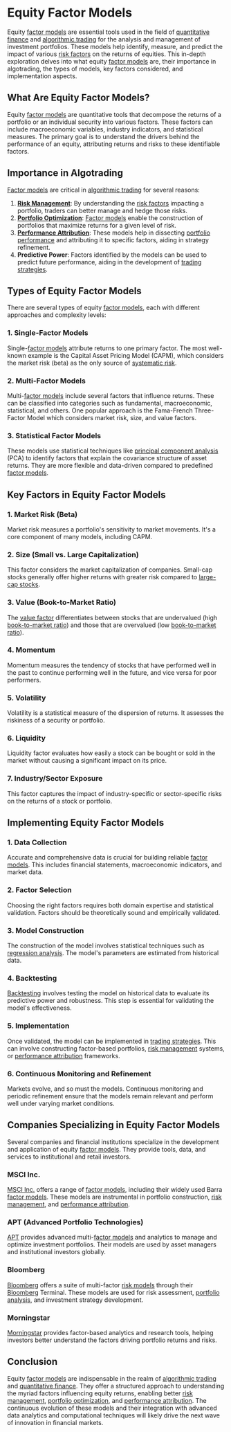 # Equity Factor Models

Equity [factor models](../f/factor_models.md) are essential tools used in the field of [quantitative finance](../q/quantitative_finance.md) and [algorithmic trading](../a/algorithmic_trading.md) for the analysis and management of investment portfolios. These models help identify, measure, and predict the impact of various [risk factors](../r/risk_factors_in_trading.md) on the returns of equities. This in-depth exploration delves into what equity [factor models](../f/factor_models.md) are, their importance in algotrading, the types of models, key factors considered, and implementation aspects.

## What Are Equity Factor Models?

Equity [factor models](../f/factor_models.md) are quantitative tools that decompose the returns of a portfolio or an individual security into various factors. These factors can include macroeconomic variables, industry indicators, and statistical measures. The primary goal is to understand the drivers behind the performance of an equity, attributing returns and risks to these identifiable factors.

## Importance in Algotrading

[Factor models](../f/factor_models.md) are critical in [algorithmic trading](../a/algorithmic_trading.md) for several reasons:

1. **[Risk Management](../r/risk_management.md)**: By understanding the [risk factors](../r/risk_factors_in_trading.md) impacting a portfolio, traders can better manage and hedge those risks.
2. **[Portfolio Optimization](../p/portfolio_optimization.md)**: [Factor models](../f/factor_models.md) enable the construction of portfolios that maximize returns for a given level of risk.
3. **[Performance Attribution](../p/performance_attribution.md)**: These models help in dissecting [portfolio performance](../p/portfolio_performance.md) and attributing it to specific factors, aiding in strategy refinement.
4. **Predictive Power**: Factors identified by the models can be used to predict future performance, aiding in the development of [trading strategies](../t/trading_strategies.md).

## Types of Equity Factor Models

There are several types of equity [factor models](../f/factor_models.md), each with different approaches and complexity levels:

### 1. **Single-Factor Models**

Single-[factor models](../f/factor_models.md) attribute returns to one primary factor. The most well-known example is the Capital Asset Pricing Model (CAPM), which considers the market risk (beta) as the only source of [systematic risk](../s/systematic_risk.md).

### 2. **Multi-Factor Models**

Multi-[factor models](../f/factor_models.md) include several factors that influence returns. These can be classified into categories such as fundamental, macroeconomic, statistical, and others. One popular approach is the Fama-French Three-Factor Model which considers market risk, size, and value factors.

### 3. **Statistical Factor Models**

These models use statistical techniques like [principal component analysis](../p/principal_component_analysis_(pca).md) (PCA) to identify factors that explain the covariance structure of asset returns. They are more flexible and data-driven compared to predefined [factor models](../f/factor_models.md).

## Key Factors in Equity Factor Models

### 1. **Market Risk (Beta)**

Market risk measures a portfolio's sensitivity to market movements. It's a core component of many models, including CAPM.

### 2. **Size (Small vs. Large Capitalization)**

This factor considers the market capitalization of companies. Small-cap stocks generally offer higher returns with greater risk compared to [large-cap stocks](../l/large_cap_stocks.md).

### 3. **Value (Book-to-Market Ratio)**

The [value factor](../v/value_factor.md) differentiates between stocks that are undervalued (high [book-to-market ratio](../b/book-to-market_ratio.md)) and those that are overvalued (low [book-to-market ratio](../b/book-to-market_ratio.md)).

### 4. **Momentum**

Momentum measures the tendency of stocks that have performed well in the past to continue performing well in the future, and vice versa for poor performers.

### 5. **Volatility**

Volatility is a statistical measure of the dispersion of returns. It assesses the riskiness of a security or portfolio.

### 6. **Liquidity**

Liquidity factor evaluates how easily a stock can be bought or sold in the market without causing a significant impact on its price.

### 7. **Industry/Sector Exposure**

This factor captures the impact of industry-specific or sector-specific risks on the returns of a stock or portfolio.

## Implementing Equity Factor Models

### 1. **Data Collection**

Accurate and comprehensive data is crucial for building reliable [factor models](../f/factor_models.md). This includes financial statements, macroeconomic indicators, and market data.

### 2. **Factor Selection**

Choosing the right factors requires both domain expertise and statistical validation. Factors should be theoretically sound and empirically validated.

### 3. **Model Construction**

The construction of the model involves statistical techniques such as [regression analysis](../r/regression_analysis.md). The model's parameters are estimated from historical data.

### 4. **Backtesting**

[Backtesting](../b/backtesting.md) involves testing the model on historical data to evaluate its predictive power and robustness. This step is essential for validating the model's effectiveness.

### 5. **Implementation**

Once validated, the model can be implemented in [trading strategies](../t/trading_strategies.md). This can involve constructing factor-based portfolios, [risk management](../r/risk_management.md) systems, or [performance attribution](../p/performance_attribution.md) frameworks.

### 6. **Continuous Monitoring and Refinement**

Markets evolve, and so must the models. Continuous monitoring and periodic refinement ensure that the models remain relevant and perform well under varying market conditions.

## Companies Specializing in Equity Factor Models

Several companies and financial institutions specialize in the development and application of equity [factor models](../f/factor_models.md). They provide tools, data, and services to institutional and retail investors.

### MSCI Inc.

[MSCI Inc.](https://www.msci.com/) offers a range of [factor models](../f/factor_models.md), including their widely used Barra [factor models](../f/factor_models.md). These models are instrumental in portfolio construction, [risk management](../r/risk_management.md), and [performance attribution](../p/performance_attribution.md).

### APT (Advanced Portfolio Technologies)

[APT](https://www.apt.com/) provides advanced multi-[factor models](../f/factor_models.md) and analytics to manage and optimize investment portfolios. Their models are used by asset managers and institutional investors globally.

### Bloomberg

[Bloomberg](https://www.bloomberg.com/) offers a suite of multi-factor [risk models](../r/risk_models_in_trading.md) through their [Bloomberg](../b/bloomberg.md) Terminal. These models are used for risk assessment, [portfolio analysis](../p/portfolio_analysis.md), and investment strategy development.

### Morningstar

[Morningstar](https://www.morningstar.com/) provides factor-based analytics and research tools, helping investors better understand the factors driving portfolio returns and risks.

## Conclusion

Equity [factor models](../f/factor_models.md) are indispensable in the realm of [algorithmic trading](../a/algorithmic_trading.md) and [quantitative finance](../q/quantitative_finance.md). They offer a structured approach to understanding the myriad factors influencing equity returns, enabling better [risk management](../r/risk_management.md), [portfolio optimization](../p/portfolio_optimization.md), and [performance attribution](../p/performance_attribution.md). The continuous evolution of these models and their integration with advanced data analytics and computational techniques will likely drive the next wave of innovation in financial markets.
